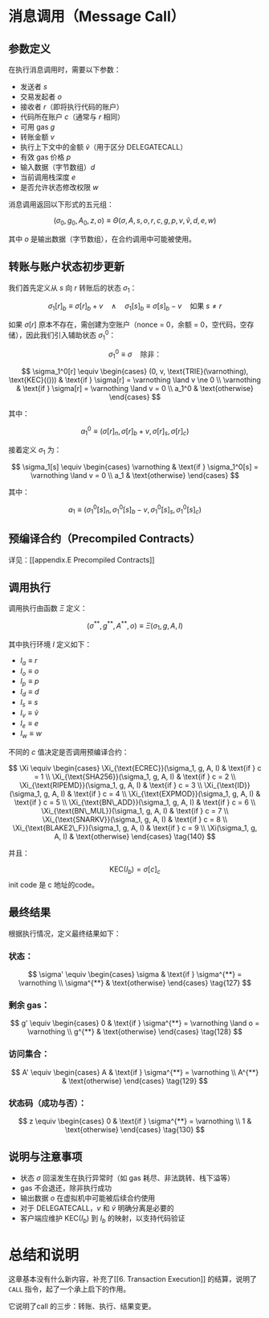 # 消息调用（Message Call）

## 参数定义

在执行消息调用时，需要以下参数：

- 发送者 $s$
- 交易发起者 $o$
- 接收者 $r$（即将执行代码的账户）
- 代码所在账户 $c$（通常与 $r$ 相同）
- 可用 gas $g$
- 转账金额 $v$
- 执行上下文中的金额 $\tilde{v}$（用于区分 DELEGATECALL）
- 有效 gas 价格 $p$
- 输入数据（字节数组）$d$
- 当前调用栈深度 $e$
- 是否允许状态修改权限 $w$

消息调用返回以下形式的五元组：

$$(\sigma_0, g_0, A_0, z, o) \equiv \Theta(\sigma, A, s, o, r, c, g, p, v, \tilde{v}, d, e, w)$$

其中 $o$ 是输出数据（字节数组），在合约调用中可能被使用。

## 转账与账户状态初步更新

我们首先定义从 $s$ 向 $r$ 转账后的状态 $\sigma_1$：

$$
\sigma_1[r]_b \equiv \sigma[r]_b + v \quad \land \quad \sigma_1[s]_b \equiv \sigma[s]_b - v \quad \text{如果 } s \ne r
$$

如果 $\sigma[r]$ 原本不存在，需创建为空账户（nonce = 0，余额 = 0，空代码，空存储），因此我们引入辅助状态 $\sigma_1^0$：

$$
\sigma_1^0 \equiv \sigma \quad \text{除非：}
$$

$$
\sigma_1^0[r] \equiv 
\begin{cases}
(0, v, \text{TRIE}(\varnothing), \text{KEC}(())) & \text{if } \sigma[r] = \varnothing \land v \ne 0 \\
\varnothing & \text{if } \sigma[r] = \varnothing \land v = 0 \\
a_1^0 & \text{otherwise}
\end{cases}
$$

其中：

$$a_1^0 \equiv (\sigma[r]_n, \sigma[r]_b + v, \sigma[r]_s, \sigma[r]_c)$$

接着定义 $\sigma_1$ 为：

$$
\sigma_1[s] \equiv 
\begin{cases}
\varnothing & \text{if } \sigma_1^0[s] = \varnothing \land v = 0 \\
a_1 & \text{otherwise}
\end{cases}
$$

其中：

$$a_1 \equiv (\sigma_1^0[s]_n, \sigma_1^0[s]_b - v, \sigma_1^0[s]_s, \sigma_1^0[s]_c)$$

## 预编译合约（Precompiled Contracts）
详见：[[appendix.E Precompiled Contracts]]

## 调用执行

调用执行由函数 $\Xi$ 定义：

$$
(\sigma^{**}, g^{**}, A^{**}, o) \equiv \Xi(\sigma_1, g, A, I)
\tag{131}
$$

其中执行环境 $I$ 定义如下：

- $I_a \equiv r$
- $I_o \equiv o$
- $I_p \equiv p$
- $I_d \equiv d$
- $I_s \equiv s$
- $I_v \equiv \tilde{v}$
- $I_e \equiv e$
- $I_w \equiv w$

不同的 $c$ 值决定是否调用预编译合约：

$$
\Xi \equiv
\begin{cases}
\Xi_{\text{ECREC}}(\sigma_1, g, A, I) & \text{if } c = 1 \\
\Xi_{\text{SHA256}}(\sigma_1, g, A, I) & \text{if } c = 2 \\
\Xi_{\text{RIPEMD}}(\sigma_1, g, A, I) & \text{if } c = 3 \\
\Xi_{\text{ID}}(\sigma_1, g, A, I) & \text{if } c = 4 \\
\Xi_{\text{EXPMOD}}(\sigma_1, g, A, I) & \text{if } c = 5 \\
\Xi_{\text{BN\_ADD}}(\sigma_1, g, A, I) & \text{if } c = 6 \\
\Xi_{\text{BN\_MUL}}(\sigma_1, g, A, I) & \text{if } c = 7 \\
\Xi_{\text{SNARKV}}(\sigma_1, g, A, I) & \text{if } c = 8 \\
\Xi_{\text{BLAKE2\_F}}(\sigma_1, g, A, I) & \text{if } c = 9 \\
\Xi(\sigma_1, g, A, I) & \text{otherwise}
\end{cases}
\tag{140}
$$

并且：

$$
\text{KEC}(I_b) = \sigma[c]_c
\tag{141}
$$
init code 是 c 地址的code。

## 最终结果

根据执行情况，定义最终结果如下：

### 状态：

$$
\sigma' \equiv 
\begin{cases}
\sigma & \text{if } \sigma^{**} = \varnothing \\
\sigma^{**} & \text{otherwise}
\end{cases}
\tag{127}
$$

### 剩余 gas：

$$
g' \equiv 
\begin{cases}
0 & \text{if } \sigma^{**} = \varnothing \land o = \varnothing \\
g^{**} & \text{otherwise}
\end{cases}
\tag{128}
$$

### 访问集合：

$$
A' \equiv 
\begin{cases}
A & \text{if } \sigma^{**} = \varnothing \\
A^{**} & \text{otherwise}
\end{cases}
\tag{129}
$$

### 状态码（成功与否）：

$$
z \equiv 
\begin{cases}
0 & \text{if } \sigma^{**} = \varnothing \\
1 & \text{otherwise}
\end{cases}
\tag{130}
$$

## 说明与注意事项

- 状态 $\sigma$ 回滚发生在执行异常时（如 gas 耗尽、非法跳转、栈下溢等）
- gas 不会退还，除非执行成功
- 输出数据 $o$ 在虚拟机中可能被后续合约使用
- 对于 DELEGATECALL，$v$ 和 $\tilde{v}$ 明确分离是必要的
- 客户端应维护 $\text{KEC}(I_b)$ 到 $I_b$ 的映射，以支持代码验证

# 总结和说明
这章基本没有什么新内容，补充了[[6. Transaction Execution]] 的结算，说明了`CALL` 指令，起了一个承上启下的作用。

它说明了call 的三步：转账、执行、结果变更。

